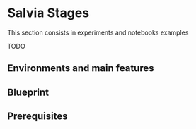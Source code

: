 # Salvia Stages

This section consists in experiments and notebooks examples

TODO

## Environments and main features

## Blueprint


## Prerequisites

